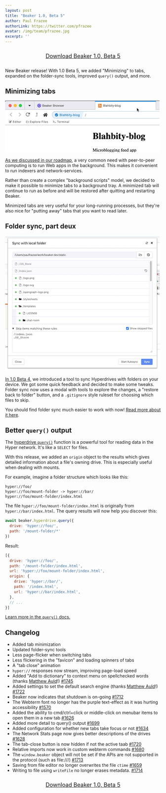 ```yaml
---
layout: post
title: "Beaker 1.0, Beta 5"
author: Paul Frazee
authorLink: https://twitter.com/pfrazee
avatar: /img/team/pfrazee.jpg
excerpt: ''
---
```


<div style="text-align: center; margin: 2em 0">
<a class="btn" title="Download the Beaker 1.0, Beta 5" href="/install/" style="font-size: 18px; padding: 8px 22px; height: auto;">Download Beaker 1.0, Beta 5</a>
</div>

New Beaker release! With 1.0 Beta 5, we added "Minimizing" to tabs, expanded on the folder-sync tools, improved `query()` output, and more.

## Minimizing tabs

<img class="centered" src="/img/posts/beaker-1-0-beta-5/minimize-tab.gif" style="max-width: 500px">

[As we discussed in our roadmap](/2020/06/10/roadmap-summer-2020.html), a very common need with peer-to-peer computing is to run Web apps in the background. This makes it convenient to run indexers and network-services.

Rather than create a complex "background scripts" model, we decided to make it possible to minimize tabs to a background tray. A minimized tab will continue to run as before and will be restored after quitting and restarting Beaker.

Minimized tabs are very useful for your long-running processes, but they're also nice for "putting away" tabs that you want to read later.

## Folder sync, part deux

<img src="/img/posts/beaker-1-0-beta-5/folder-sync.png">

[In 1.0 Beta 4](/2020/06/04/beaker-1-0-beta-4.html), we introduced a tool to sync Hyperdrives with folders on your device. We got some quick feedback and decided to make some tweaks. Folder sync now uses a modal with tools to explore the changes, a "restore back to folder" button, and a `.gitignore` style ruleset for choosing which files to skip.

You should find folder sync much easier to work with now! [Read more about it here](https://docs.beakerbrowser.com/intermediate/syncing-with-folders).


## Better `query()` output

The [hyperdrive `query()`](https://docs.beakerbrowser.com/apis/beaker.hyperdrive#beakerhyperdrivequeryquery) function is a powerful tool for reading data in the Hyper network. It's like a `SELECT` for files.

With this release, we added an `origin` object to the results which gives detailed information about a file's owning drive. This is especially useful when dealing with mounts.

For example, imagine a folder structure which looks like this:

```
hyper://foo/
hyper://foo/mount-folder -> hyper://bar/
hyper://foo/mount-folder/index.html
```

The file `hyper://foo/mount-folder/index.html` is originally from `hyper://bar/index.html`. The query results will now help you discover this:

```javascript
await beaker.hyperdrive.query({
  drive: 'hyper://foo/',
  path: '/mount-folder/*'
})
```

Result:

```javascript
[{
  drive: 'hyper://foo/',
  path: '/mount-folder/index.html',
  url: 'hyper://foo/mount-folder/index.html',
  origin: {
    drive: 'hyper://bar/',
    path: '/index.html',
    url: 'hyper://bar/index.html',
  },
  // ...
}]
```

[Learn more in the `query()` docs.](https://docs.beakerbrowser.com/apis/beaker.hyperdrive#beakerhyperdrivequeryquery)

## Changelog

- Added tab minimization
- Updated folder-sync tools
- Less page-flicker when switching tabs
- Less flickering in the "favicon" and loading spinners of tabs
- A "tab close" animation
- `hyper://` responses now stream, improving page-load speed
- Added "Add to dictionary" to context menu on spellchecked words (thanks [Matthew Auld](https://github.com/matthewauld)!) [#1745](https://github.com/beakerbrowser/beaker/issues/1745)
- Added settings to set the default search engine (thanks [Matthew Auld](https://github.com/matthewauld)!) [#1722](https://github.com/beakerbrowser/beaker/issues/1722)
- Beaker now indicates that shutdown is on-going [#1712](https://github.com/beakerbrowser/beaker/issues/1712)
- The Webterm font no longer has the purple text-effect as it was hurting accessibility [#1570](https://github.com/beakerbrowser/beaker/issues/1570)
- Added the ability to cmd/ctrl+click or middle-click on menubar items to open them in a new tab [#1626](https://github.com/beakerbrowser/beaker/issues/1626)
- Added more detail to query() output [#1699](https://github.com/beakerbrowser/beaker/issues/1699)
- Added configuration for whether new tabs take focus or not [#1634](https://github.com/beakerbrowser/beaker/issues/1634)
- The Network Stats page now gives better descriptions of the drives [#1628](https://github.com/beakerbrowser/beaker/issues/1628)
- The tab-close button is now hidden if not the active taab [#1720](https://github.com/beakerbrowser/beaker/issues/1720)
- Relative imports now work in custom webterm commands [#1680](https://github.com/beakerbrowser/beaker/issues/1680)
- The `window.beaker` object will not be set if the APIs are not supported in the protocol (such as file:///) [#1713](https://github.com/beakerbrowser/beaker/issues/1713)
- Saving from file editor no longer overwrites the file `ctime` [#1659](https://github.com/beakerbrowser/beaker/issues/1659)
- Writing to file using `writeFile` no longer erases metadata. [#1714](https://github.com/beakerbrowser/beaker/issues/1714)

<div style="text-align: center; margin: 2em 0">
<a class="btn" title="Download the Beaker 1.0, Beta 5" href="/install/" style="font-size: 18px; padding: 8px 22px; height: auto;">Download Beaker 1.0, Beta 5</a>
</div>

<style>
  .post img {
    display: block;
    margin: 1.5em auto;
    border: 1px solid #ccd;
  }
</style>
